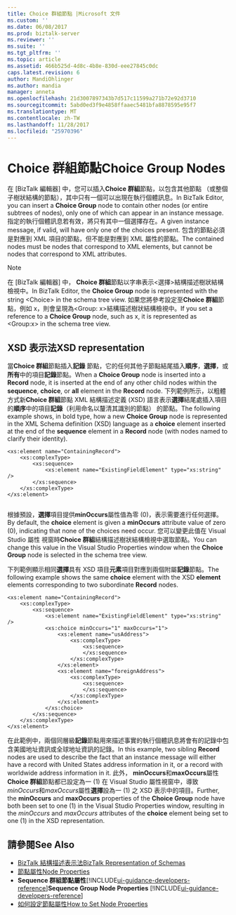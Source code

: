 ```yaml
---
title: Choice 群組節點 |Microsoft 文件
ms.custom: ''
ms.date: 06/08/2017
ms.prod: biztalk-server
ms.reviewer: ''
ms.suite: ''
ms.tgt_pltfrm: ''
ms.topic: article
ms.assetid: 466b525d-4d8c-4b8e-830d-eee27845c0dc
caps.latest.revision: 6
author: MandiOhlinger
ms.author: mandia
manager: anneta
ms.openlocfilehash: 21d3007897343b7d517c11599a271b72e92d3710
ms.sourcegitcommit: 5abd0ed3f9e4858ffaaec5481bfa8878595e95f7
ms.translationtype: MT
ms.contentlocale: zh-TW
ms.lasthandoff: 11/28/2017
ms.locfileid: "25970396"
---
```

# <a name="choice-group-nodes"></a><span data-ttu-id="a8369-102">Choice 群組節點</span><span class="sxs-lookup"><span data-stu-id="a8369-102">Choice Group Nodes</span></span>
<span data-ttu-id="a8369-103">在 [BizTalk 編輯器] 中，您可以插入**Choice 群組**節點，以包含其他節點 （或整個子樹狀結構的節點），其中只有一個可以出現在執行個體訊息。</span><span class="sxs-lookup"><span data-stu-id="a8369-103">In BizTalk Editor, you can insert a **Choice Group** node to contain other nodes (or entire subtrees of nodes), only one of which can appear in an instance message.</span></span> <span data-ttu-id="a8369-104">指定的執行個體訊息若有效，將只有其中一個選擇存在。</span><span class="sxs-lookup"><span data-stu-id="a8369-104">A given instance message, if valid, will have only one of the choices present.</span></span> <span data-ttu-id="a8369-105">包含的節點必須是對應到 XML 項目的節點，但不能是對應到 XML 屬性的節點。</span><span class="sxs-lookup"><span data-stu-id="a8369-105">The contained nodes must be nodes that correspond to XML elements, but cannot be nodes that correspond to XML attributes.</span></span>  
  
> [!NOTE]
>  <span data-ttu-id="a8369-106">在 [BizTalk 編輯器] 中， **Choice 群組**節點以字串表示\<選擇\>結構描述樹狀結構檢視中。</span><span class="sxs-lookup"><span data-stu-id="a8369-106">In BizTalk Editor, the **Choice Group** node is represented with the string \<Choice\> in the schema tree view.</span></span> <span data-ttu-id="a8369-107">如果您將參考設定至**Choice 群組**節點，例如 x，則會呈現為\<Group: x\>結構描述樹狀結構檢視中。</span><span class="sxs-lookup"><span data-stu-id="a8369-107">If you set a reference to a **Choice Group** node, such as x, it is represented as \<Group:x\> in the schema tree view.</span></span>  
  
## <a name="xsd-representation"></a><span data-ttu-id="a8369-108">XSD 表示法</span><span class="sxs-lookup"><span data-stu-id="a8369-108">XSD representation</span></span>  
 <span data-ttu-id="a8369-109">當**Choice 群組**節點插入**記錄** 節點，它的任何其他子節點結尾插入**順序**，**選擇**，或**所有**中的項目**記錄**節點。</span><span class="sxs-lookup"><span data-stu-id="a8369-109">When a **Choice Group** node is inserted into a **Record** node, it is inserted at the end of any other child nodes within the **sequence**, **choice**, or **all** element in the **Record** node.</span></span> <span data-ttu-id="a8369-110">下列範例所示，以粗體方式新**Choice 群組**節點 XML 結構描述定義 (XSD) 語言表示**選擇**結尾處插入項目的**順序**中的項目**記錄**（利用命名以釐清其識別的節點） 的節點。</span><span class="sxs-lookup"><span data-stu-id="a8369-110">The following example shows, in bold type, how a new **Choice Group** node is represented in the XML Schema definition (XSD) language as a **choice** element inserted at the end of the **sequence** element in a **Record** node (with nodes named to clarify their identity).</span></span>  
  
```  
<xs:element name="ContainingRecord">  
    <xs:complexType>  
        <xs:sequence>  
            <xs:element name="ExistingFieldElement" type="xs:string" />  
        </xs:sequence>  
    </xs:complexType>  
</xs:element>  
  
```  
  
 <span data-ttu-id="a8369-111">根據預設，**選擇**項目提供**minOccurs**屬性值為零 (0)，表示需要進行任何選擇。</span><span class="sxs-lookup"><span data-stu-id="a8369-111">By default, the **choice** element is given a **minOccurs** attribute value of zero (0), indicating that none of the choices need occur.</span></span> <span data-ttu-id="a8369-112">您可以變更此值在 Visual Studio 屬性 視窗時**Choice 群組**結構描述樹狀結構檢視中選取節點。</span><span class="sxs-lookup"><span data-stu-id="a8369-112">You can change this value in the Visual Studio Properties window when the **Choice Group** node is selected in the schema tree view.</span></span>  
  
 <span data-ttu-id="a8369-113">下列範例顯示相同**選擇**具有 XSD 項目**元素**項目對應到兩個附屬**記錄**節點。</span><span class="sxs-lookup"><span data-stu-id="a8369-113">The following example shows the same **choice** element with the XSD **element** elements corresponding to two subordinate **Record** nodes.</span></span>  
  
```  
<xs:element name="ContainingRecord">  
    <xs:complexType>  
        <xs:sequence>  
            <xs:element name="ExistingFieldElement" type="xs:string" />  
            <xs:choice minOccurs="1" maxOccurs="1">  
                <xs:element name="usAddress">  
                    <xs:complexType>  
                        <xs:sequence>  
                        </xs:sequence>  
                    </xs:complexType>  
                </xs:element>  
                <xs:element name="foreignAddress">  
                    <xs:complexType>  
                        <xs:sequence>  
                        </xs:sequence>  
                    </xs:complexType>  
                </xs:element>  
            </xs:choice>  
        </xs:sequence>  
    </xs:complexType>  
</xs:element>  
```  
  
 <span data-ttu-id="a8369-114">在此範例中，兩個同層級**記錄**節點用來描述事實的執行個體訊息將會有的記錄中包含美國地址資訊或全球地址資訊的記錄。</span><span class="sxs-lookup"><span data-stu-id="a8369-114">In this example, two sibling **Record** nodes are used to describe the fact that an instance message will either have a record with United States address information in it, or a record with worldwide address information in it.</span></span> <span data-ttu-id="a8369-115">此外， **minOccurs**和**maxOccurs**屬性**Choice 群組**節點都已設定為一 (1) 在 Visual Studio 屬性視窗中，導致*minOccurs*和*maxOccurs*屬性**選擇**設為一 (1) 之 XSD 表示中的項目。</span><span class="sxs-lookup"><span data-stu-id="a8369-115">Further, the **minOccurs** and **maxOccurs** properties of the **Choice Group** node have both been set to one (1) in the Visual Studio Properties window, resulting in the *minOccurs* and *maxOccurs* attributes of the **choice** element being set to one (1) in the XSD representation.</span></span>  
  
## <a name="see-also"></a><span data-ttu-id="a8369-116">請參閱</span><span class="sxs-lookup"><span data-stu-id="a8369-116">See Also</span></span>  
-  [<span data-ttu-id="a8369-117">BizTalk 結構描述表示法</span><span class="sxs-lookup"><span data-stu-id="a8369-117">BizTalk Representation of Schemas</span></span>](../core/biztalk-representation-of-schemas.md)   
-  [<span data-ttu-id="a8369-118">節點屬性</span><span class="sxs-lookup"><span data-stu-id="a8369-118">Node Properties</span></span>](../core/node-properties.md)   
-  <span data-ttu-id="a8369-119">**Sequence 群組節點屬性**[!INCLUDE[ui-guidance-developers-reference](../includes/ui-guidance-developers-reference.md)]</span><span class="sxs-lookup"><span data-stu-id="a8369-119">**Sequence Group Node Properties** [!INCLUDE[ui-guidance-developers-reference](../includes/ui-guidance-developers-reference.md)]</span></span>     
-  [<span data-ttu-id="a8369-120">如何設定節點屬性</span><span class="sxs-lookup"><span data-stu-id="a8369-120">How to Set Node Properties</span></span>](../core/how-to-set-node-properties.md)